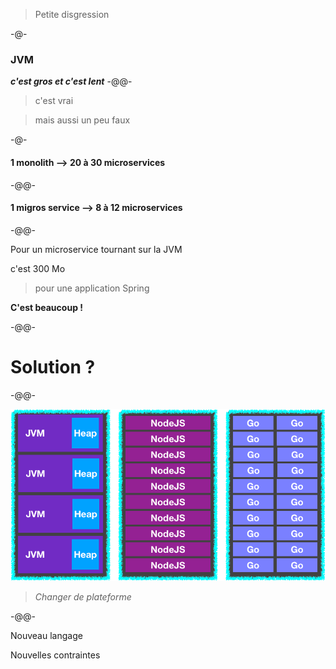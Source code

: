 > Petite disgression

-@-

### JVM

***c'est gros et c'est lent***
-@@-

> c'est vrai

> mais aussi un peu faux <!-- .element class="fragment" -->

-@-

#### 1 monolith --> 20 à 30 microservices

-@@-

#### 1 mi**gros** service --> 8 à 12 microservices

-@@-

Pour un microservice tournant sur la JVM

c'est 300 Mo 

> pour une application Spring

**C'est beaucoup !**<!-- .element class="fragment" -->

-@@-

# Solution ?

-@@-

![](images/executable_container.png)

> *Changer de plateforme*

-@@-

Nouveau langage

Nouvelles contraintes

